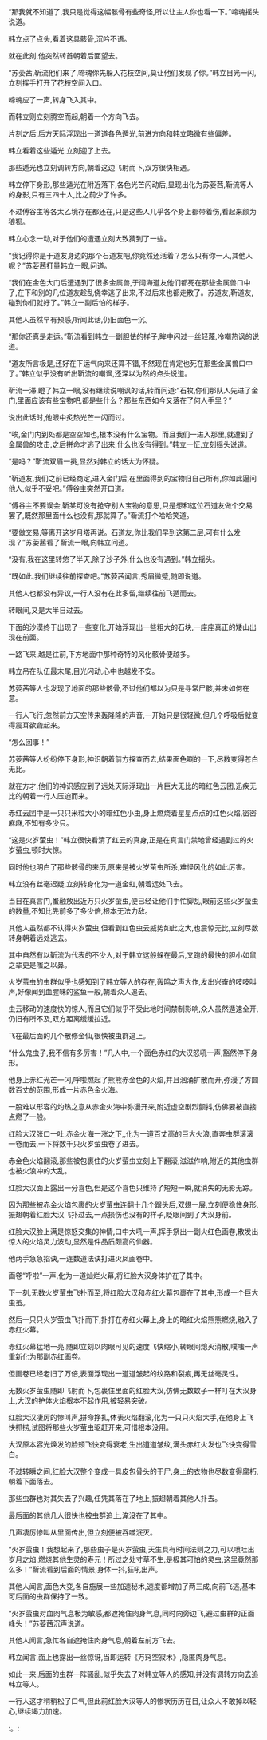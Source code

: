 
“那我就不知道了,我只是觉得这幅骸骨有些奇怪,所以让主人你也看一下。”啼魂摇头说道。

韩立点了点头,看着这具骸骨,沉吟不语。

就在此刻,他突然转首朝着后面望去。

“苏荌茜,靳流他们来了,啼魂你先躲入花枝空间,莫让他们发现了你。”韩立目光一闪,立刻挥手打开了花枝空间入口。

啼魂应了一声,转身飞入其中。

而韩立则立刻腾空而起,朝着一个方向飞去。

片刻之后,后方天际浮现出一道道各色遁光,前进方向和韩立略微有些偏差。

韩立看着这些遁光,立刻迎了上去。

那些遁光也立刻调转方向,朝着这边飞射而下,双方很快相遇。

韩立停下身形,那些遁光在附近落下,各色光芒闪动后,显现出化为苏荌茜,靳流等人的身影,只有三四十人,比之前少了许多。

不过傅谷主等各太乙境存在都还在,只是这些人几乎各个身上都带着伤,看起来颇为狼狈。

韩立心念一动,对于他们的遭遇立刻大致猜到了一些。

“我记得你是于道友身边的那个石道友吧,你竟然还活着？怎么只有你一人,其他人呢？”苏荌茜打量韩立一眼,问道。

“我们在金色大门后遭遇到了很多金属兽,于阔海道友他们都死在那些金属兽口中了,在下和别的几位道友趁乱侥幸逃了出来,不过后来也都走散了。苏道友,靳道友,碰到你们就好了。”韩立一副后怕的样子。

其他人虽然早有预感,听闻此话,仍旧面色一沉。

“那你还真是走运。”靳流看到韩立一副胆怯的样子,眸中闪过一丝轻蔑,冷嘲热讽的说道。

“道友所言极是,还好在下运气向来还算不错,不然现在肯定也死在那些金属兽口中了。”韩立似乎没有听出靳流的嘲讽,还深以为然的点头说道。

靳流一滞,瞪了韩立一眼,没有继续说嘲讽的话,转而问道:“石牧,你们那队人先进了金门,里面应该有些宝物吧,都是些什么？那些东西如今又落在了何人手里？”

说出此话时,他眼中炙热光芒一闪而过。

“唉,金门内到处都是空空如也,根本没有什么宝物。而且我们一进入那里,就遭到了金属兽的攻击,之后拼命才逃了出来,什么也没有得到。”韩立一怔,立刻摇头说道。

“是吗？”靳流双眉一挑,显然对韩立的话大为怀疑。

“靳道友,我们之前已经商定,进入金门后,在里面得到的宝物归自己所有,你如此逼问他人,似乎不妥吧。”傅谷主突然开口道。

“傅谷主不要误会,靳某可没有抢夺别人宝物的意思,只是想和这位石道友做个交易罢了,既然那里面什么也没有,那就算了。”靳流打个哈哈笑道。

“要做交易,等离开这岁月塔再说。石道友,你比我们早到这第二层,可有什么发现？”苏荌茜看了靳流一眼,向韩立问道。

“没有,我在这里转悠了半天,除了沙子外,什么也没有遇到。”韩立摇头。

“既如此,我们继续往前探查吧。”苏荌茜闻言,秀眉微蹙,随即说道。

其他人也都没有异议,一行人没有在此多留,继续往前飞遁而去。

转眼间,又是大半日过去。

下面的沙漠终于出现了一些变化,开始浮现出一些粗大的石块,一座座真正的矮山出现在前面。

一路飞来,越是往前,下方地面中那种奇特的风化骸骨便越多。

韩立吊在队伍最末尾,目光闪动,心中也越发不安。

苏荌茜等人也发现了地面的那些骸骨,不过他们都以为只是寻常尸骸,并未如何在意。

一行人飞行,忽然前方天空传来轰隆隆的声音,一开始只是很轻微,但几个呼吸后就变得震耳欲聋起来。

“怎么回事！”

苏荌茜等人纷纷停下身形,神识朝着前方探查而去,结果面色唰的一下,尽数变得苍白无比。

就在方才,他们的神识感应到了远处天际浮现出一片巨大无比的暗红色云团,迅疾无比的朝着一行人压迫而来。

赤红云团中是一只只米粒大小的暗红色小虫,身上燃烧着星星点点的红色火焰,密密麻麻,不知有多少只。

“这是火岁萤虫！”韩立很快看清了红云的真身,正是在真言门禁地曾经遇到过的火岁萤虫,顿时大惊。

同时他也明白了那些骸骨的来历,原来是被火岁萤虫所杀,难怪风化的如此厉害。

韩立没有丝毫迟疑,立刻转身化为一道金虹,朝着远处飞去。

当日在真言门,蚩融放出近万只火岁萤虫,便已经让他们手忙脚乱,眼前这些火岁萤虫的数量,不知比先前多了多少倍,根本无法力敌。

其他人虽然都不认得火岁萤虫,但看到红色虫云威势如此之大,也震惊无比,立刻尽数转身朝着远处逃去。

其中自然有以靳流为代表的不少人,对于韩立这般躲在最后,又跑的最快的胆小如鼠之辈更是嗤之以鼻。

火岁萤虫的虫群似乎也感知到了韩立等人的存在,轰鸣之声大作,发出兴奋的吱吱叫声,好像闻到血腥味的鲨鱼一般,朝着众人追去。

虫云移动的速度快的惊人,而且它们似乎不受此地时间禁制影响,众人虽然遁速全开,仍旧有所不及,双方距离缓缓拉近。

飞在最后面的几个散修金仙,很快被虫群追上。

“什么鬼虫子,我不信有多厉害！”几人中,一个面色赤红的大汉怒吼一声,豁然停下身形。

他身上赤红光芒一闪,呼啦燃起了熊熊赤金色的火焰,并且汹涌扩散而开,弥漫了方圆数百丈的范围,形成一片赤色金火海。

一股难以形容的灼热之意从赤金火海中弥漫开来,附近虚空剧烈颤抖,仿佛要被直接点燃了一般。

红脸大汉张口一吐,赤金火海一涨之下,,化为一道百丈高的巨大火浪,直奔虫群滚滚一卷而去,一下将数千只火岁萤虫卷了进去。

赤金色火焰翻滚,那些被包裹住的火岁萤虫立刻上下翻滚,滋滋作响,附近的其他虫群也被火浪冲的大乱。

红脸大汉面上露出一分喜色,但是这个喜色只维持了短短一瞬,就消失的无影无踪。

因为那些被赤金火焰包裹的火岁萤虫连翻十几个跟头后,双翅一展,立刻便稳住身形,振翅朝着红脸大汉飞扑过去,一点损伤也没有的样子,眨眼间到了大汉身前。

红脸大汉脸上满是惊怒交集的神情,口中大吼一声,挥手祭出一副火红色画卷,散发出惊人的火焰灵力波动,显然是件品质颇高的仙器。

他两手急急掐诀,一连数道法诀打进火凤画卷中。

画卷“呼啦”一声,化为一道灿烂火幕,将红脸大汉身体护在了其中。

下一刻,无数火岁萤虫飞扑而至,将红脸大汉和赤红火幕包裹在了其中,形成一个巨大虫茧。

然后一只只火岁萤虫飞扑而下,扑打在赤红火幕上,身上的暗红火焰熊熊燃烧,融入了赤红火幕。

赤红火幕猛地一亮,随即立刻以肉眼可见的速度飞快缩小,转眼间熄灭消散,噗嗤一声重新化为那副赤红画卷。

但画卷已经老旧了万倍,表面浮现出一道道皱起的纹路和裂痕,再无丝毫灵性。

无数火岁萤虫随即飞射而下,包裹住里面的红脸大汉,仿佛无数蚊子一样叮在大汉身上,大汉的护体火焰根本不起作用,被轻易突破。

红脸大汉凄厉的惨叫声,拼命挣扎,体表火焰翻滚,化为一只只火焰大手,在他身上飞快抓捞,试图将那些火岁萤虫驱赶开来,可惜根本没用。

大汉原本容光焕发的脸颊飞快变得衰老,生出道道皱纹,满头赤红火发也飞快变得雪白。

不过转瞬之间,红脸大汉整个变成一具皮包骨头的干尸,身上的衣物也尽数变得腐朽,朝着下面落去。

那些虫群也对其失去了兴趣,任凭其落在了地上,振翅朝着其他人扑去。

最后面的其他几人很快也被虫群追上,淹没在了其中。

几声凄厉惨叫从里面传出,但立刻便被吞噬泯灭。

“火岁萤虫！我想起来了,那些虫子是火岁萤虫,天生具有时间法则之力,可以喷吐出岁月之焰,燃烧其他生灵的寿元！所过之处寸草不生,是极其可怕的灵虫,这里竟然那么多！”靳流看到后面的情景,身体一抖,狂吼出声。

其他人闻言,面色大变,各自施展一些加速秘术,速度都增加了两三成,向前飞逃,基本可后面的虫群保持了一致。

“火岁萤虫对血肉气息极为敏感,都遮掩住肉身气息,同时向旁边飞,避过虫群的正面峰头！”苏荌茜沉声说道。

其他人闻言,急忙各自遮掩住肉身气息,朝着左前方飞去。

韩立闻言,面上也露出一丝惊讶,当即运转《万窍空寂术》,隐匿肉身气息。

如此一来,后面的虫群一阵骚乱,似乎失去了对韩立等人的感知,并没有调转方向去追韩立等人。

一行人这才稍稍松了口气,但此前红脸大汉等人的惨状历历在目,让众人不敢掉以轻心,继续竭力加速。

:。: